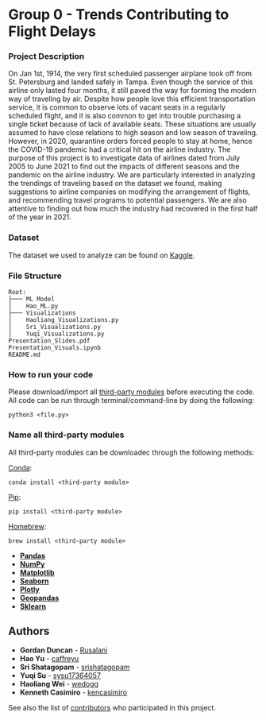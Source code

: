 # Group 0 - Trends Contributing to Flight Delays

### Project Description

On Jan 1st, 1914, the very first scheduled passenger airplane took off from St. Petersburg and landed safely in Tampa. Even though the service of this airline only lasted four months, it still paved the way for forming the modern way of traveling by air. Despite how people love this efficient transportation service, it is common to observe lots of vacant seats in a regularly scheduled flight, and it is also common to get into trouble purchasing a single ticket because of lack of available seats. These situations are usually assumed to have close relations to high season and low season of traveling. However, in 2020, quarantine orders forced people to stay at home, hence the COVID-19 pandemic had a critical hit on the airline industry. The purpose of this project is to investigate data of airlines dated from July 2005 to June 2021 to find out the impacts of different seasons and the pandemic on the airline industry. We are particularly interested in analyzing the trendings of traveling based on the dataset we found, making suggestions to airline companies on modifying the arrangement of flights, and recommending travel programs to potential passengers. We are also attentive to finding out how much the industry had recovered in the first half of the year in 2021.


### Dataset

The dataset we used to analyze can be found on [Kaggle](https://www.kaggle.com/usdot/flight-delays).


### File Structure
```
Root:
├─── ML Model
│    Hao_ML.py
├─── Visualizations
│    Haoliang_Visualizations.py
│    Sri_Visualizations.py
│    Yuqi_Visualizations.py
Presentation_Slides.pdf
Presentation_Visuals.ipynb
README.md
```


### How to run your code
Please download/import all [third-party modules](https://github.com/kencasimiro/Travel-Flights-Analysis/blob/main/README.md#name-all-third-party-modules) before executing the code.
All code can be run through terminal/command-line by doing the following:
```
python3 <file.py>
```

### Name all third-party modules

All third-party modules can be downloadec through the following methods:

[Conda](https://docs.conda.io/en/latest/):
```
conda install <third-party module>
```

[Pip](https://pypi.org/project/pip/):
```
pip install <third-party module>
```

[Homebrew](https://brew.sh/):
```
brew install <third-party module>
```

* **[Pandas](https://pandas.pydata.org/)**
* **[NumPy](https://numpy.org/)**
* **[Matplotlib](https://matplotlib.org/)**
* **[Seaborn](https://seaborn.pydata.org/)**
* **[Plotly](https://plotly.com/)**
* **[Geopandas](https://geopandas.org/en/stable/)**
* **[Sklearn](https://scikit-learn.org/stable/)**

## Authors

* **Gordan Duncan** - [Rusalani](https://github.com/Rusalani)
* **Hao Yu** - [caffreyu](https://github.com/caffreyu)
* **Sri Shatagopam** - [srishatagopam](https://github.com/srishatagopam)
* **Yuqi Su** - [sysu17364057](https://github.com/sysu17364057)
* **Haoliang Wei** - [wedogg](https://github.com/wedogg)
* **Kenneth Casimiro** - [kencasimiro](https://github.com/kencasimiro)

See also the list of [contributors](https://github.com/ECE-143-Flight-Analysis-and-Recommender/Travel-Flights-Analysis/graphs/contributors) who participated in this project.
